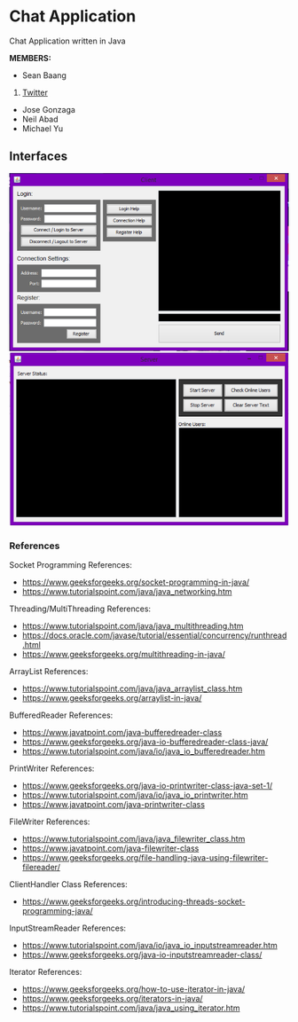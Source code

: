# Chat Application
Chat Application written in Java

**MEMBERS:**
- Sean Baang
1. [Twitter](http://twitter.com/SeanBaang)
- Jose Gonzaga
- Neil Abad
- Michael Yu

## Interfaces

<img src="client.PNG"> 
<img src="server.PNG">

### References

Socket Programming References:
- https://www.geeksforgeeks.org/socket-programming-in-java/
- https://www.tutorialspoint.com/java/java_networking.htm

Threading/MultiThreading References:
- https://www.tutorialspoint.com/java/java_multithreading.htm
- https://docs.oracle.com/javase/tutorial/essential/concurrency/runthread.html
- https://www.geeksforgeeks.org/multithreading-in-java/

ArrayList References:
- https://www.tutorialspoint.com/java/java_arraylist_class.htm
- https://www.geeksforgeeks.org/arraylist-in-java/

BufferedReader References:
- https://www.javatpoint.com/java-bufferedreader-class
- https://www.geeksforgeeks.org/java-io-bufferedreader-class-java/
- https://www.tutorialspoint.com/java/io/java_io_bufferedreader.htm

PrintWriter References:
- https://www.geeksforgeeks.org/java-io-printwriter-class-java-set-1/
- https://www.tutorialspoint.com/java/io/java_io_printwriter.htm
- https://www.javatpoint.com/java-printwriter-class

FileWriter References:
- https://www.tutorialspoint.com/java/java_filewriter_class.htm
- https://www.javatpoint.com/java-filewriter-class
- https://www.geeksforgeeks.org/file-handling-java-using-filewriter-filereader/

ClientHandler Class References:
- https://www.geeksforgeeks.org/introducing-threads-socket-programming-java/

InputStreamReader References:
- https://www.tutorialspoint.com/java/io/java_io_inputstreamreader.htm
- https://www.geeksforgeeks.org/java-io-inputstreamreader-class/

Iterator References:
- https://www.geeksforgeeks.org/how-to-use-iterator-in-java/
- https://www.geeksforgeeks.org/iterators-in-java/
- https://www.tutorialspoint.com/java/java_using_iterator.htm


